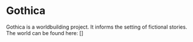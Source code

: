# Gothica
Gothica is a worldbuilding project. It informs the setting of fictional stories. The world can be found here: []
